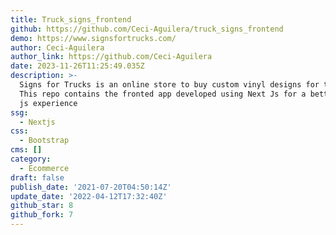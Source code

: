```yaml
---
title: Truck_signs_frontend
github: https://github.com/Ceci-Aguilera/truck_signs_frontend
demo: https://www.signsfortrucks.com/
author: Ceci-Aguilera
author_link: https://github.com/Ceci-Aguilera
date: 2023-11-26T11:25:49.035Z
description: >-
  Signs for Trucks is an online store to buy custom vinyl designs for trucks.
  This repo contains the fronted app developed using Next Js for a better React
  js experience
ssg:
  - Nextjs
css:
  - Bootstrap
cms: []
category:
  - Ecommerce
draft: false
publish_date: '2021-07-20T04:50:14Z'
update_date: '2022-04-12T17:32:40Z'
github_star: 8
github_fork: 7
---
```


